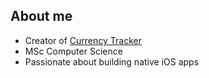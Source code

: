 ## About me

- Creator of [Currency Tracker](https://currencytrackerapp.com)
- MSc Computer Science
- Passionate about building native iOS apps
